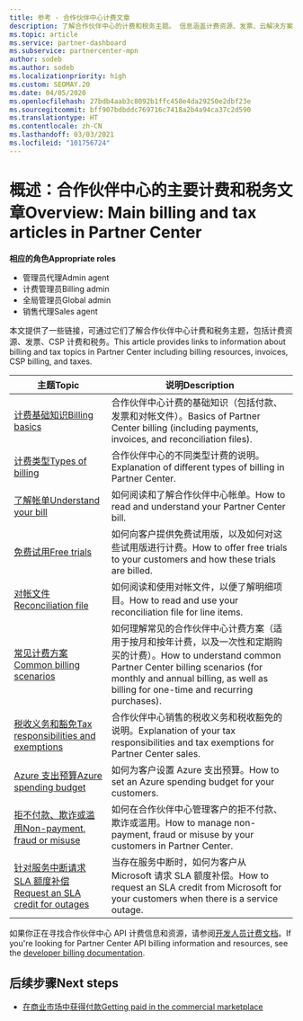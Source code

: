 ```yaml
---
title: 参考 - 合作伙伴中心计费文章
description: 了解合作伙伴中心的计费和税务主题。 信息涵盖计费资源、发票、云解决方案提供商计费和税款。
ms.topic: article
ms.service: partner-dashboard
ms.subservice: partnercenter-mpn
author: sodeb
ms.author: sodeb
ms.localizationpriority: high
ms.custom: SEOMAY.20
ms.date: 04/05/2020
ms.openlocfilehash: 27bdb4aab3c8092b1ffc458e4da29250e2dbf23e
ms.sourcegitcommit: bff907bdbddc769716c7418a2b4a94ca37c2d590
ms.translationtype: HT
ms.contentlocale: zh-CN
ms.lasthandoff: 03/03/2021
ms.locfileid: "101756724"
---
```

# <a name="overview-main-billing-and-tax-articles-in-partner-center"></a><span data-ttu-id="7437e-104">概述：合作伙伴中心的主要计费和税务文章</span><span class="sxs-lookup"><span data-stu-id="7437e-104">Overview: Main billing and tax articles in Partner Center</span></span>

<span data-ttu-id="7437e-105">**相应的角色**</span><span class="sxs-lookup"><span data-stu-id="7437e-105">**Appropriate roles**</span></span>

- <span data-ttu-id="7437e-106">管理员代理</span><span class="sxs-lookup"><span data-stu-id="7437e-106">Admin agent</span></span>
- <span data-ttu-id="7437e-107">计费管理员</span><span class="sxs-lookup"><span data-stu-id="7437e-107">Billing admin</span></span>
- <span data-ttu-id="7437e-108">全局管理员</span><span class="sxs-lookup"><span data-stu-id="7437e-108">Global admin</span></span>
- <span data-ttu-id="7437e-109">销售代理</span><span class="sxs-lookup"><span data-stu-id="7437e-109">Sales agent</span></span>

<span data-ttu-id="7437e-110">本文提供了一些链接，可通过它们了解合作伙伴中心计费和税务主题，包括计费资源、发票、CSP 计费和税务。</span><span class="sxs-lookup"><span data-stu-id="7437e-110">This article provides links to information about billing and tax topics in Partner Center including billing resources, invoices, CSP billing, and taxes.</span></span>


| <span data-ttu-id="7437e-111">主题</span><span class="sxs-lookup"><span data-stu-id="7437e-111">Topic</span></span> | <span data-ttu-id="7437e-112">说明</span><span class="sxs-lookup"><span data-stu-id="7437e-112">Description</span></span> |
| ----- | ----------- |
| [<span data-ttu-id="7437e-113">计费基础知识</span><span class="sxs-lookup"><span data-stu-id="7437e-113">Billing basics</span></span>](billing-basics.md) | <span data-ttu-id="7437e-114">合作伙伴中心计费的基础知识（包括付款、发票和对帐文件）。</span><span class="sxs-lookup"><span data-stu-id="7437e-114">Basics of Partner Center billing (including payments, invoices, and reconciliation files).</span></span> |
| [<span data-ttu-id="7437e-115">计费类型</span><span class="sxs-lookup"><span data-stu-id="7437e-115">Types of billing</span></span>](billing-different-types.md) | <span data-ttu-id="7437e-116">合作伙伴中心的不同类型计费的说明。</span><span class="sxs-lookup"><span data-stu-id="7437e-116">Explanation of different types of billing in Partner Center.</span></span> |
| [<span data-ttu-id="7437e-117">了解帐单</span><span class="sxs-lookup"><span data-stu-id="7437e-117">Understand your bill</span></span>](read-your-bill.md) | <span data-ttu-id="7437e-118">如何阅读和了解合作伙伴中心帐单。</span><span class="sxs-lookup"><span data-stu-id="7437e-118">How to read and understand your Partner Center bill.</span></span> |
| [<span data-ttu-id="7437e-119">免费试用</span><span class="sxs-lookup"><span data-stu-id="7437e-119">Free trials</span></span>](offer-your-customers-trials-of-microsoft-products.md) | <span data-ttu-id="7437e-120">如何向客户提供免费试用版，以及如何对这些试用版进行计费。</span><span class="sxs-lookup"><span data-stu-id="7437e-120">How to offer free trials to your customers and how these trials are billed.</span></span> |
| [<span data-ttu-id="7437e-121">对帐文件</span><span class="sxs-lookup"><span data-stu-id="7437e-121">Reconciliation file</span></span>](use-the-reconciliation-files.md) | <span data-ttu-id="7437e-122">如何阅读和使用对帐文件，以便了解明细项目。</span><span class="sxs-lookup"><span data-stu-id="7437e-122">How to read and use your reconciliation file for line items.</span></span> |
| [<span data-ttu-id="7437e-123">常见计费方案</span><span class="sxs-lookup"><span data-stu-id="7437e-123">Common billing scenarios</span></span>](common-billing-scenarios.md) | <span data-ttu-id="7437e-124">如何理解常见的合作伙伴中心计费方案（适用于按月和按年计费，以及一次性和定期购买的计费）。</span><span class="sxs-lookup"><span data-stu-id="7437e-124">How to understand common Partner Center billing scenarios (for monthly and annual billing, as well as billing for one-time and recurring purchases).</span></span> |
| [<span data-ttu-id="7437e-125">税收义务和豁免</span><span class="sxs-lookup"><span data-stu-id="7437e-125">Tax responsibilities and exemptions</span></span>](tax-and-tax-exemptions.md) | <span data-ttu-id="7437e-126">合作伙伴中心销售的税收义务和税收豁免的说明。</span><span class="sxs-lookup"><span data-stu-id="7437e-126">Explanation of your tax responsibilities and tax exemptions for Partner Center sales.</span></span> |
| [<span data-ttu-id="7437e-127">Azure 支出预算</span><span class="sxs-lookup"><span data-stu-id="7437e-127">Azure spending budget</span></span>](set-an-azure-spending-budget-for-your-customers.md) | <span data-ttu-id="7437e-128">如何为客户设置 Azure 支出预算。</span><span class="sxs-lookup"><span data-stu-id="7437e-128">How to set an Azure spending budget for your customers.</span></span> |
| [<span data-ttu-id="7437e-129">拒不付款、欺诈或滥用</span><span class="sxs-lookup"><span data-stu-id="7437e-129">Non-payment, fraud or misuse</span></span>](non-payment-fraud-misuse.md) | <span data-ttu-id="7437e-130">如何在合作伙伴中心管理客户的拒不付款、欺诈或滥用。</span><span class="sxs-lookup"><span data-stu-id="7437e-130">How to manage non-payment, fraud or misuse by your customers in Partner Center.</span></span> |
| [<span data-ttu-id="7437e-131">针对服务中断请求 SLA 额度补偿</span><span class="sxs-lookup"><span data-stu-id="7437e-131">Request an SLA credit for outages</span></span>](request-credit.md) | <span data-ttu-id="7437e-132">当存在服务中断时，如何为客户从 Microsoft 请求 SLA 额度补偿。</span><span class="sxs-lookup"><span data-stu-id="7437e-132">How to request an SLA credit from Microsoft for your customers when there is a service outage.</span></span> |

<span data-ttu-id="7437e-133">如果你正在寻找合作伙伴中心 API 计费信息和资源，请参阅[开发人员计费文档](/partner-center/develop/manage-billing)。</span><span class="sxs-lookup"><span data-stu-id="7437e-133">If you're looking for Partner Center API billing information and resources, see the [developer billing documentation](/partner-center/develop/manage-billing).</span></span>

## <a name="next-steps"></a><span data-ttu-id="7437e-134">后续步骤</span><span class="sxs-lookup"><span data-stu-id="7437e-134">Next steps</span></span>

- [<span data-ttu-id="7437e-135">在商业市场中获得付款</span><span class="sxs-lookup"><span data-stu-id="7437e-135">Getting paid in the commercial marketplace</span></span>](marketplace-get-paid.md)
